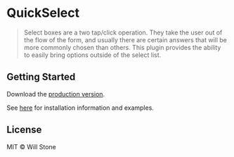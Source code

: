 # QuickSelect

> Select boxes are a two tap/click operation. They take the user out of the flow of the form, and usually there are certain answers that will be more commonly chosen than others. This plugin provides the ability to easily bring options outside of the select list.

## Getting Started

Download the [production version][min].

[min]: https://raw.githubusercontent.com/eggboxio/quick-select/master/dist/jquery.quickselect.min.js

See [here](http://quick-select.eggbox.io) for installation information and examples.

## License

MIT © Will Stone

